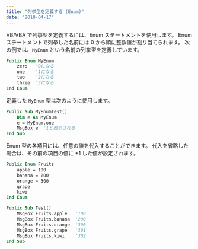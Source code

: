 ```yaml
---
title: "列挙型を定義する (Enum)"
date: "2018-04-17"
---
```


VB/VBA で列挙型を定義するには、Enum ステートメントを使用します。
Enum ステートメントで列挙した名前には 0 から順に整数値が割り当てられます。
次の例では、`MyEnum` という名前の列挙型を定義しています。

~~~ vb
Public Enum MyEnum
    zero   '0になる
    one    '1になる
    two    '2になる
    three  '3になる
End Enum
~~~

定義した `MyEnum` 型は次のように使用します。

~~~ vb
Public Sub MyEnumTest()
    Dim e As MyEnum
    e = MyEnum.one
    MsgBox e  '1と表示される
End Sub
~~~

Enum 型の各項目には、任意の値を代入することができます。
代入を省略した場合は、その前の項目の値に +1 した値が設定されます。

~~~ vb
Public Enum Fruits
    apple = 100
    banana = 200
    orange = 300
    grape
    kiwi
End Enum

Public Sub Test()
    MsgBox Fruits.apple   '100
    MsgBox Fruits.banana  '200
    MsgBox Fruits.orange  '300
    MsgBox Fruits.grape   '301
    MsgBox Fruits.kiwi    '302
End Sub
~~~

